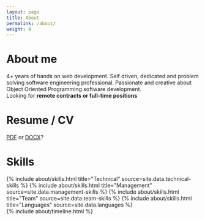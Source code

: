 ```yaml
---
layout: page
title: About
permalink: /about/
weight: 4
---
```


# **About me**
4+ years of hands on web development. Self driven, dedicated and problem solving software engineering professional.
Passionate and creative about Object Oriented Programming software development.<br>
Looking for <b>remote contracts or full-time positions</b>

# **Resume / CV**
<a href="{{ site.author.resume }}.pdf">PDF</a> or <a href="{{ site.author.resume }}.docx">DOCX</a>?

# **Skills**
<div class="row">
{% include about/skills.html title="Technical" source=site.data.technical-skills %}
{% include about/skills.html title="Management" source=site.data.management-skills %}
{% include about/skills.html title="Team" source=site.data.team-skills %}
{% include about/skills.html title="Languages" source=site.data.languages %}
</div>

<div class="row">
{% include about/timeline.html %}
</div>